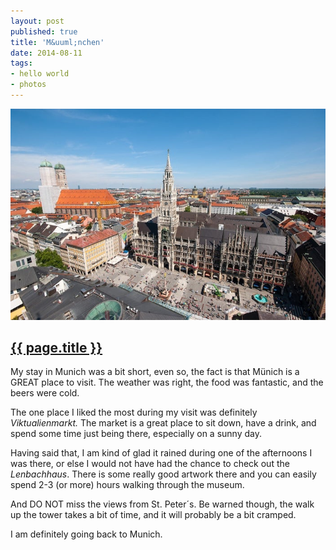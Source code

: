 ```yaml
---
layout: post
published: true
title: 'M&uuml;nchen'
date: 2014-08-11
tags:
- hello world
- photos
---
```

<div>
  <img class="mx-auto d-block img-fluid lazyload" src="/assets/images/140811/muenchen-700.jpg" alt="München" />
</div>
<h2 class="article-title">
  <a href="{{ page.url | prepend: site.baseurl }}">{{ page.title }}</a>
</h2>

My stay in Munich was a bit short, even so, the fact is that M&uuml;nich is a GREAT place to visit. The weather was right, the food was fantastic, and the beers were cold.

The one place I liked the most during my visit was definitely <em>Viktualienmarkt.</em> The market is a great place to sit down, have a drink, and spend some time just being there, especially on a sunny day.

<!--more-->

Having said that, I am kind of glad it rained during one of the afternoons I was there, or else I would not have had the chance to check out the <em>Lenbachhaus</em>. There is some really good artwork there and you can easily spend 2-3 (or more) hours walking through the museum.

And DO NOT miss the views from St. Peter&acute;s. Be warned though, the walk up the tower takes a bit of time, and it will probably be a bit cramped.

I am definitely going back to Munich.
